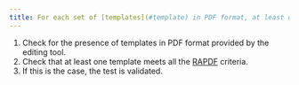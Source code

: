 ```yaml
---
title: For each set of [templates](#template) in PDF format, at least one template complies with the [RAPDF](../rapdf1/index.html). Is this rule respected?
---
```


1. Check for the presence of templates in PDF format provided by the editing tool.
2. Check that at least one template meets all the [RAPDF](../rapdf1/index.html) criteria.
5. If this is the case, the test is validated.